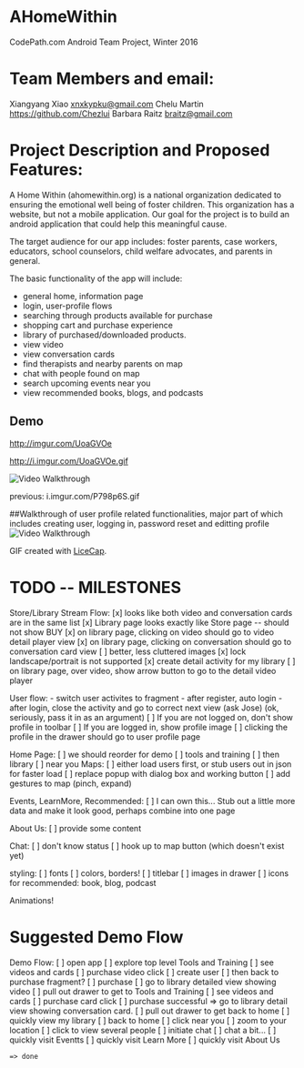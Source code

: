 # AHomeWithin

CodePath.com Android Team Project, Winter 2016


# Team Members and email:
Xiangyang Xiao <xnxkypku@gmail.com>
Chelu Martin <https://github.com/Chezlui>
Barbara Raitz <braitz@gmail.com>

# Project Description and Proposed Features:
A Home Within (ahomewithin.org) is a national organization dedicated to ensuring the emotional well being of foster children.  This organization has a website, but not a mobile application.  Our goal for the project is to build an android application that could help this meaningful cause.

The target audience for our app includes: foster parents, case workers, educators, school counselors, child welfare advocates, and parents in general.  

The basic functionality of the app will include: 
*  general home, information page
*  login, user-profile flows
*  searching through products available for purchase
*  shopping cart and purchase experience
*  library of purchased/downloaded products.
*  view video
*  view conversation cards
*  find therapists and nearby parents on map
*  chat with people found on map
* search upcoming events near you
* view recommended books, blogs, and podcasts


## Demo

http://imgur.com/UoaGVOe

http://i.imgur.com/UoaGVOe.gif


<img src='http://i.imgur.com/UoaGVOe.gif?1' title='Video Walkthrough' width='' alt='Video Walkthrough' />

previous:  i.imgur.com/P798p6S.gif

##Walkthrough of user profile related functionalities, major part of which includes creating user, logging in, password reset and editting profile
<img src='https://www.dropbox.com/s/zd1rep40gn5ag7h/walkthrough.gif?dl=0' title='Video Walkthrough' width='' alt='Video Walkthrough' />


GIF created with [LiceCap](http://www.cockos.com/licecap/).


# TODO -- MILESTONES

Store/Library Stream Flow:
[x] looks like both video and conversation cards are in the same list
[x] Library page looks exactly like Store page -- should not show BUY
[x] on library page, clicking on video should go to video detail player view
[x] on library page, clicking on conversation should go to conversation card view
[ ] better, less cluttered images
[x] lock landscape/portrait is not supported
[x] create detail activity for my library
[ ] on library page, over video, show arrow button to go to the detail video player
	

User flow:
    - switch user activites to fragment
    - after register, auto login
    - after login, close the activity and go to correct next view (ask Jose)  (ok, seriously, pass it in as an argument)
[ ] If you are not logged on, don't show profile in toolbar
[ ] If you are logged in, show profile image
[ ] clicking the profile in the drawer should go to user profile page
	
Home Page:
[ ] we should reorder for demo
	[ ] tools and training
	[ ] then library
	[ ] near you
Maps:
[ ] either load users first, or stub users out in json for faster load
[ ] replace popup with dialog box and working button
[ ] add gestures to map (pinch, expand)

Events, LearnMore, Recommended:
[ ] I can own this...  Stub out a little more data and make it look good, perhaps combine into one page

About Us:
[ ] provide some content

Chat:
[ ] don't know status
[ ] hook up to map button (which doesn't exist yet)

styling:
[ ] fonts
[ ] colors, borders!
[ ] titlebar
[ ] images in drawer
[ ] icons for recommended:  book, blog, podcast

Animations!


# Suggested Demo Flow

Demo Flow:
[ ] open app
[ ] explore top level Tools and Training
	[ ] see videos and cards
	[ ] purchase video click
		[ ] create user
		[ ] then back to purchase fragment?
		[ ] purchase
			[ ] go to library detailed view showing video
[ ] pull out drawer to get to Tools and Training
	[ ] see videos and cards
	[ ] purchase card click
		[ ] purchase successful => go to library detail view showing conversation card.
[ ] pull out drawer to get back to home
	[ ] quickly view my library
[ ] back to home
	[ ] click near you
		[ ] zoom to your location
		[ ] click to view several people
		[ ] initiate chat
		[ ] chat a bit...
[ ] quickly visit Eventts
[ ] quickly visit Learn More
[ ] quickly visit About Us

	=> done


